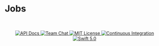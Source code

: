 # Jobs
<p align="center">
    
<br>
<br>
    <a href="https://api.vapor.codes/routing/master/RoutingKit/index.html">
        <img src="http://img.shields.io/badge/api-docs-2196f3.svg" alt="API Docs">
    </a>
    <a href="http://vapor.team">
        <img src="https://img.shields.io/discord/431917998102675485.svg" alt="Team Chat">
    </a>
    <a href="LICENSE">
        <img src="http://img.shields.io/badge/license-MIT-brightgreen.svg" alt="MIT License">
    </a>
    <a href="https://circleci.com/gh/vapor/routing-kit">
        <img src="https://circleci.com/gh/vapor/routing-kit.svg?style=shield" alt="Continuous Integration">
    </a>
    <a href="https://swift.org">
        <img src="http://img.shields.io/badge/swift-5.0-brightgreen.svg" alt="Swift 5.0">
    </a>
</p>
